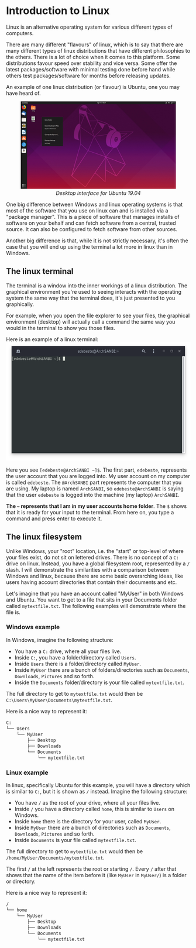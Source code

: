 # Introduction to Linux

Linux is an alternative operating system for various different types of computers.

There are many different "flavours" of linux, which is to say that there are many different types of linux distributions that have different philosophies to the others. There is a lot of choice when it comes to this platform. Some distributions favour speed over stability and vice versa. Some offer the latest packages/software with minimal testing done before hand while others test packages/software for months before releasing updates. 

An example of one linux distribution (or flavour) is Ubuntu, one you may have heard of.

<figure>
<img src="./resources/img/ubuntu_desktop.jpg">
<figcaption style="font-style: italic; display: flex; flex-direction: column; align-items: center">Desktop interface for Ubuntu 19.04</figcaption>
</figure>

One big difference between Windows and linux operating systems is that most of the software that you use on linux can and is installed via a "package manager". This is a piece of software that manages installs of software on your behalf and can fetch software from a central, trusted source. It can also be configured to fetch software from other sources.

Another big difference is that, while it is not strictly necessary, it's often the case that you will end up using the terminal a lot more in linux than in Windows.

## The linux terminal

The terminal is a window into the inner workings of a linux distribution. The graphical environment you're used to seeing interacts with the operating system the same way that the terminal does, it's just presented to you graphically. 

For example, when you open the file explorer to see your files, the graphical environment (desktop) will actually call a command the same way you would in the terminal to show you those files.

Here is an example of a linux terminal:
![Gnome terminal](resources/img/linux_terminal.png)

Here you see `[edebeste@ArchSANBI ~]$`. The first part, `edebeste`, represents the user account that you are logged into. My user account on my computer is called `edebeste`. The `@ArchSANBI` part represents the computer that you are using. My laptop is named `ArchSANBI`, so `edebeste@ArchSANBI` is saying that the user `edebeste` is logged into the machine (my laptop) `ArchSANBI`.

**The `~` represents that I am in my user accounts home folder**. The `$` shows that it is ready for your input to the terminal. From here on, you type a command and press enter to execute it.

## The linux filesystem

Unlike Windows, your "root" location, i.e. the "start" or top-level of where your files exist, do not sit on lettered drives. There is no concept of a `C:` drive on linux. Instead, you have a global filesystem root, represented by a `/` slash. I will demonstrate the similarities with a comparison between Windows and linux, because there are some basic overarching ideas, like users having account directories that contain their documents and etc.

Let's imagine that you have an account called "MyUser" in both Windows and Ubuntu. You want to get to a file that sits in your Documents folder called `mytextfile.txt`. The following examples will demonstrate where the file is.

### Windows example

In Windows, imagine the following structure:

* You have a `C:` drive, where all your files live.
* Inside `C:`, you have a folder/directory called `Users`.
* Inside `Users` there is a folder/directory called `MyUser`.
* Inside `MyUser` there are a bunch of folders/directories such as `Documents`, `Downloads`, `Pictures` and so forth.
* Inside the `Documents` folder/directory is your file called `mytextfile.txt`.

The full directory to get to `mytextfile.txt` would then be `C:\Users\MyUser\Documents\mytextfile.txt`.

Here is a nice way to represent it:

```
C:
└── Users
    └── MyUser
        ├── Desktop
        ├── Downloads
        └── Documents
            └── mytextfile.txt
```
### Linux example

In linux, specifically Ubuntu for this example, you will have a directory which is similar to `C:`, but it is shown as `/` instead. Imagine the following structure:

* You have `/` as the root of your drive, where all your files live.
* Inside `/` you have a directory called `home`, this is similar to `Users` on Windows.
* Inside `home` there is the directory for your user, called `MyUser`.
* Inside `MyUser` there are a bunch of directories such as `Documents`, `Downloads`, `Pictures` and so forth.
* Inside `Documents` is your file called `mytextfile.txt`.

The full directory to get to `mytextfile.txt` would then be `/home/MyUser/Documents/mytextfile.txt`.

The first `/` at the left represents the root or starting `/`. Every `/` after that shows that the name of the item before it (like `MyUser` in `MyUser/`) is a folder or directory.

Here is a nice way to represent it:

```
/
└── home
    └── MyUser
        ├── Desktop
        ├── Downloads
        └── Documents
            └── mytextfile.txt
```